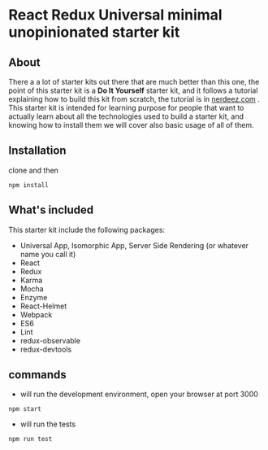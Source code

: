 # React Redux Universal minimal unopinionated starter kit

## About

There a a lot of starter kits out there that are much better than this one, the point of this starter kit is a **Do It Yourself** starter kit, and it follows a tutorial explaining
how to build this kit from scratch, the tutorial is in [nerdeez.com](https://www.nerdeez.com) . This starter kit is intended for learning purpose for people that want to actually learn about all the technologies used to build a starter kit, and knowing how to install 
them we will cover also basic usage of all of them. 

## Installation

clone and then
```
npm install
```

## What's included

This starter kit include the following packages:

- Universal App, Isomorphic App, Server Side Rendering (or whatever name you call it)
- React
- Redux
- Karma
- Mocha
- Enzyme
- React-Helmet
- Webpack
- ES6
- Lint
- redux-observable
- redux-devtools

## commands

- will run the development environment, open your browser at port 3000

```
npm start
```

- will run the tests
```
npm run test
```
